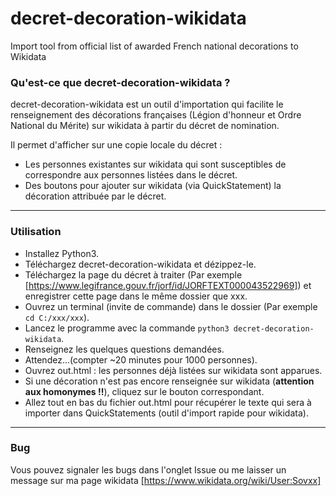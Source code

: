 # decret-decoration-wikidata
Import tool from official list of awarded French national decorations to Wikidata

### Qu'est-ce que decret-decoration-wikidata ?
decret-decoration-wikidata est un outil d'importation qui facilite le renseignement des décorations françaises (Légion d'honneur et Ordre National du Mérite) sur wikidata à partir du décret de nomination.

Il permet d'afficher sur une copie locale du décret :
* Les personnes existantes sur wikidata qui sont susceptibles de correspondre aux personnes listées dans le décret.
* Des boutons pour ajouter sur wikidata (via QuickStatement) la décoration attribuée par le décret.

---

### Utilisation
* Installez Python3.
* Téléchargez decret-decoration-wikidata et dézippez-le.
* Téléchargez la page du décret à traiter (Par exemple [https://www.legifrance.gouv.fr/jorf/id/JORFTEXT000043522969]) et enregistrer cette page dans le même dossier que xxx.
* Ouvrez un terminal (invite de commande) dans le dossier (Par exemple ``cd C:/xxx/xxx``).
* Lancez le programme avec la commande ``python3 decret-decoration-wikidata``.
* Renseignez les quelques questions demandées.
* Attendez...(compter ~20 minutes pour 1000 personnes).
* Ouvrez out.html : les personnes déjà listées sur wikidata sont apparues.
* Si une décoration n'est pas encore renseignée sur wikidata (<b>attention aux homonymes !!</b>), cliquez sur le bouton correspondant.
* Allez tout en bas du fichier out.html pour récupérer le texte qui sera à importer dans QuickStatements (outil d'import rapide pour wikidata).

---

### Bug
Vous pouvez signaler les bugs dans l'onglet Issue ou me laisser un message sur ma page wikidata [https://www.wikidata.org/wiki/User:Sovxx]
